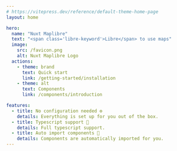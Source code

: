 ```yaml
---
# https://vitepress.dev/reference/default-theme-home-page
layout: home

hero:
  name: "Nuxt Maplibre"
  text: "<span class='libre-keyword'>Libre</span> to use maps"
  image:
    src: /favicon.png
    alt: Nuxt Maplibre Logo
  actions:
    - theme: brand
      text: Quick start
      link: /getting-started/installation
    - theme: alt
      text: Components
      link: /components/introduction

features:
  - title: No configuration needed ⚙️
    details: Everything is set up for you out of the box.
  - title: Typescript support 🦺
    details: Full typescript support.
  - title: Auto import components 🚀
    details: Components are automatically imported for you.
---
```


